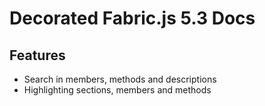 # Decorated Fabric.js 5.3 Docs

## Features
* Search in members, methods and descriptions
* Highlighting sections, members and methods
